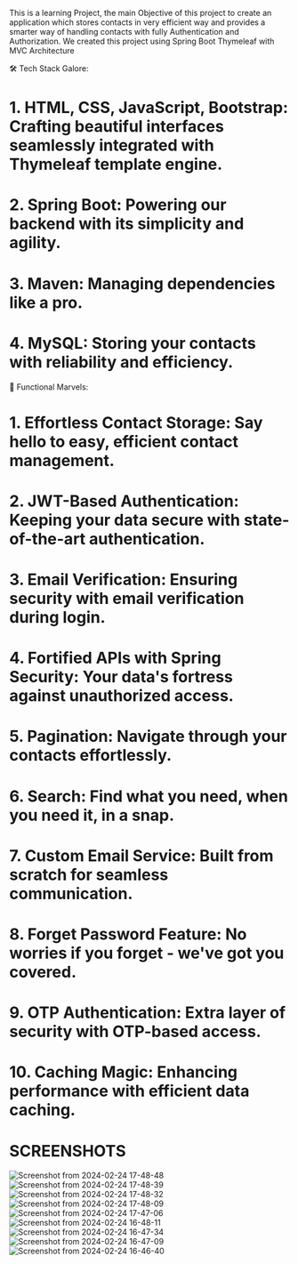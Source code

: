 This is a learning Project, the main Objective of this project to create an application which stores contacts in very efficient way and provides a smarter way of handling contacts with fully Authentication and Authorization. We created this project using Spring Boot Thymeleaf with MVC Architecture 

🛠 Tech Stack Galore:

# 1. HTML, CSS, JavaScript, Bootstrap: Crafting beautiful interfaces seamlessly integrated with Thymeleaf template engine.
# 2. Spring Boot: Powering our backend with its simplicity and agility.
# 3. Maven: Managing dependencies like a pro.
# 4. MySQL: Storing your contacts with reliability and efficiency.

🎯 Functional Marvels:

# 1. Effortless Contact Storage: Say hello to easy, efficient contact management.
# 2. JWT-Based Authentication: Keeping your data secure with state-of-the-art authentication.
# 3. Email Verification: Ensuring security with email verification during login.
# 4. Fortified APIs with Spring Security: Your data's fortress against unauthorized access.
# 5. Pagination: Navigate through your contacts effortlessly.
# 6. Search: Find what you need, when you need it, in a snap.
# 7. Custom Email Service: Built from scratch for seamless communication.
# 8. Forget Password Feature: No worries if you forget - we've got you covered.
# 9. OTP Authentication: Extra layer of security with OTP-based access.
# 10. Caching Magic: Enhancing performance with efficient data caching.

# SCREENSHOTS
![Screenshot from 2024-02-24 17-48-48](https://github.com/VarunPrajapati373/Smart-Contact-Manager/assets/65784683/04254a4b-de6d-4142-ac1d-8eeb42dcc3b0)
![Screenshot from 2024-02-24 17-48-39](https://github.com/VarunPrajapati373/Smart-Contact-Manager/assets/65784683/093a8046-323f-4f2e-a1d9-c64551c98517)
![Screenshot from 2024-02-24 17-48-32](https://github.com/VarunPrajapati373/Smart-Contact-Manager/assets/65784683/6629db28-04ef-46e8-b466-4a9fb6387397)
![Screenshot from 2024-02-24 17-48-09](https://github.com/VarunPrajapati373/Smart-Contact-Manager/assets/65784683/0f299941-3662-4e64-9ed3-91aef6248e25)
![Screenshot from 2024-02-24 17-47-06](https://github.com/VarunPrajapati373/Smart-Contact-Manager/assets/65784683/2143167c-ed0a-4498-a641-6f761ed23c10)
![Screenshot from 2024-02-24 16-48-11](https://github.com/VarunPrajapati373/Smart-Contact-Manager/assets/65784683/470f3c9a-5154-4c35-bd25-3c2e1fef6018)
![Screenshot from 2024-02-24 16-47-34](https://github.com/VarunPrajapati373/Smart-Contact-Manager/assets/65784683/f2dcc55d-dad2-481e-882a-49fa8f95482e)
![Screenshot from 2024-02-24 16-47-09](https://github.com/VarunPrajapati373/Smart-Contact-Manager/assets/65784683/3bea8302-f56b-4af5-8294-44c91aa8cd4c)
![Screenshot from 2024-02-24 16-46-40](https://github.com/VarunPrajapati373/Smart-Contact-Manager/assets/65784683/cb04e4cc-9789-4956-9587-0498d6d48106)
